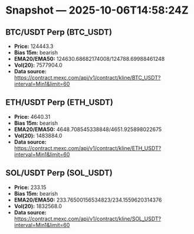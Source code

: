 # Snapshot — 2025-10-06T14:58:24Z

## BTC/USDT Perp (BTC_USDT)
- **Price:** 124443.3
- **Bias 15m:** bearish
- **EMA20/EMA50:** 124630.68682174008/124788.69988461248
- **Vol(20):** 7577904.0
- **Data source:** https://contract.mexc.com/api/v1/contract/kline/BTC_USDT?interval=Min1&limit=60

## ETH/USDT Perp (ETH_USDT)
- **Price:** 4640.31
- **Bias 15m:** bearish
- **EMA20/EMA50:** 4648.708545338848/4651.925898022675
- **Vol(20):** 1483884.0
- **Data source:** https://contract.mexc.com/api/v1/contract/kline/ETH_USDT?interval=Min1&limit=60

## SOL/USDT Perp (SOL_USDT)
- **Price:** 233.15
- **Bias 15m:** bearish
- **EMA20/EMA50:** 233.76500156534823/234.1559620314376
- **Vol(20):** 1832568.0
- **Data source:** https://contract.mexc.com/api/v1/contract/kline/SOL_USDT?interval=Min1&limit=60
